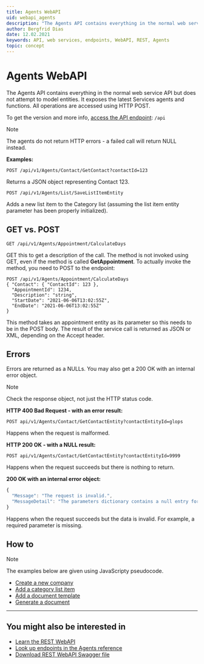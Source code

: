 ```yaml
---
title: Agents WebAPI
uid: webapi_agents
description: "The Agents API contains everything in the normal web service API but does not attempt to model entities."
author: Bergfrid Dias
date: 12.02.2021
keywords: API, web services, endpoints, WebAPI, REST, Agents
topic: concept
---
```


# Agents WebAPI

The Agents API contains everything in the normal web service API but does not attempt to model entities. It exposes the latest Services agents and functions. All operations are accessed using HTTP POST.

To get the version and more info, [access the API endpoint][7]: `/api`

> [!NOTE]
> The agents do not return HTTP errors - a failed call will return NULL instead.

**Examples:**

```http
POST /api/v1/Agents/Contact/GetContact?contactId=123
```

Returns a JSON object representing Contact 123.

```http
POST /api/v1/Agents/List/SaveListItemEntity
```

Adds a new list item to the Category list (assuming the list item entity parameter has been properly initialized).

## GET vs. POST

`GET /api/v1/Agents/Appointment/CalculateDays`

GET this to get a description of the call. The method is not invoked using GET, even if the method is called **GetAppointment**. To actually invoke the method, you need to POST to the endpoint:

```http
POST /api/v1/Agents/Appointment/CalculateDays
{ "Contact": { "ContactId": 123 },
  "AppointmentId": 1234,
  "Description": "string",
  "StartDate": "2021-06-06T13:02:55Z",
  "EndDate": "2021-06-06T13:02:55Z"
}
```

This method takes an appointment entity as its parameter so this needs to be in the POST body. The result of the service call is returned as JSON or XML, depending on the Accept header.

## Errors

Errors are returned as a NULLs. You may also get a 200 OK with an internal error object.

> [!NOTE]
> Check the response object, not just the HTTP status code.

**HTTP 400 Bad Request - with an error result:**

```http
POST api/v1/Agents/Contact/GetContactEntity?contactEntityId=glops
```

Happens when the request is malformed.

**HTTP 200 OK - with a NULL result:**

```http
POST api/v1/Agents/Contact/GetContactEntity?contactEntityId=9999
```

Happens when the request succeeds but there is nothing to return.

**200 OK with an internal error object:**

```javascript
{
  "Message": "The request is invalid.",
  "MessageDetail": "The parameters dictionary contains a null entry for parameter 'contactEntityId'."
}
```

Happens when the request succeeds but the data is invalid. For example, a required parameter is missing.

## How to

> [!NOTE]
> The examples below are given using JavaScripty pseudocode.

* [Create a new company][2]
* [Add a category list item][3]
* [Add a document template][4]
* [Generate a document][5]

---

## You might also be interested in

* [Learn the REST WebAPI][1]
* [Look up endpoints in the Agents reference][8]
* [Download REST WebAPI Swagger file][6]

<!-- Referenced links -->
[1]: ../rest-webapi/index.md
[2]: ../../../../company/howto/services/create-contact-webapi-agents.md
[3]: ../../../../company/howto/services/add-catlist-item-webapi-agents.md
[4]: ../../howto/document/rest-add-document-template.md
[5]: ../../howto/document/rest-generate-document.md
[6]: ../../../../../assets/downloads/api/Swagger-v1-Agents.zip
[7]: ../get-webapi-version.md
[8]: ../../../reference/restful/agent/index.md
